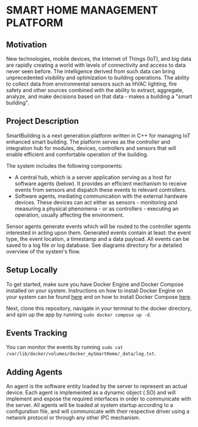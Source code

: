 # SMART HOME MANAGEMENT PLATFORM

## Motivation
New technologies, mobile devices, the Internet of Things (IoT), and big data are rapidly creating a world with levels of connectivity and access to data never seen before. The intelligence derived from such data can bring unprecedented visibility and optimization to building operations.
The ability to collect data from environmental sensors such as HVAC lighting, fire safety and other sources combined with the ability to extract, aggregate, analyze, and make decisions based on that data - makes a building a "smart building".

## Project Description
SmartBuilding is a next generation platform written in C++ for managing IoT enhanced smart building. The platform serves as the controller and integration hub for modules, devices, controllers and sensors that will enable efficient and comfortable operation of the building.

The system includes the following components:

* A central hub, which is a server application serving as a host for software agents (below). It provides an efficient mechanism to receive events from sensors and dispatch these events to relevant controllers.
* Software agents, mediating communication with the external hardware devices. These devices can act either as sensors - monitoring and measuring a physical phenomena - or as controllers - executing an operation, usually affecting the environment.

Sensor agents generate events which will be routed to the controller agents interested in acting upon them. Generated events contain at least: the event type, the event location, a timestamp and a data payload. All events can be saved to a log file or log database. See diagrams directory for a detailed overview of the system's flow.

## Setup Locally
To get started, make sure you have Docker Engine and Docker Compose installed on your system. Instructions on how to install Docker Engine on your system can be found [here](https://docs.docker.com/engine/install/) and on how to install Docker Compose [here](https://docs.docker.com/compose/install/).

Next, clone this repository, navigate in your terminal to the docker directory, and spin up the app by running `sudo docker compose up -d`. 

## Events Tracking
You can monitor the events by running `sudo cat /var/lib/docker/volumes/docker_mySmartHome/_data/log.txt`.

## Adding Agents
An agent is the software entity loaded by the server to represent an actual device. Each agent is implemented as a dynamic object (.SO) and will implement and expose the required interfaces in order to communicate with the server. All agents will be loaded at system startup according to a configuration file, and will communicate with their respective driver using a network protocol or through any other IPC mechanism.
